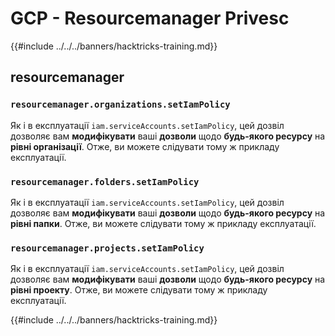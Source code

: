 # GCP - Resourcemanager Privesc

{{#include ../../../banners/hacktricks-training.md}}

## resourcemanager

### `resourcemanager.organizations.setIamPolicy`

Як і в експлуатації `iam.serviceAccounts.setIamPolicy`, цей дозвіл дозволяє вам **модифікувати** ваші **дозволи** щодо **будь-якого ресурсу** на **рівні організації**. Отже, ви можете слідувати тому ж прикладу експлуатації.

### `resourcemanager.folders.setIamPolicy`

Як і в експлуатації `iam.serviceAccounts.setIamPolicy`, цей дозвіл дозволяє вам **модифікувати** ваші **дозволи** щодо **будь-якого ресурсу** на **рівні папки**. Отже, ви можете слідувати тому ж прикладу експлуатації.

### `resourcemanager.projects.setIamPolicy`

Як і в експлуатації `iam.serviceAccounts.setIamPolicy`, цей дозвіл дозволяє вам **модифікувати** ваші **дозволи** щодо **будь-якого ресурсу** на **рівні проекту**. Отже, ви можете слідувати тому ж прикладу експлуатації.

{{#include ../../../banners/hacktricks-training.md}}
